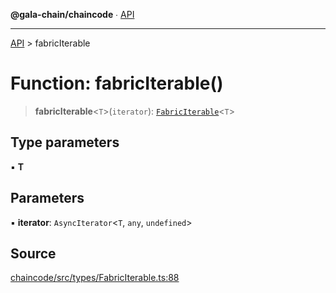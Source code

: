 **@gala-chain/chaincode** ∙ [API](../exports.md)

***

[API](../exports.md) > fabricIterable

# Function: fabricIterable()

> **fabricIterable**\<`T`\>(`iterator`): [`FabricIterable`](../type-aliases/FabricIterable.md)\<`T`\>

## Type parameters

▪ **T**

## Parameters

▪ **iterator**: `AsyncIterator`\<`T`, `any`, `undefined`\>

## Source

[chaincode/src/types/FabricIterable.ts:88](https://github.com/GalaChain/sdk/blob/bcbbb18/chaincode/src/types/FabricIterable.ts#L88)
